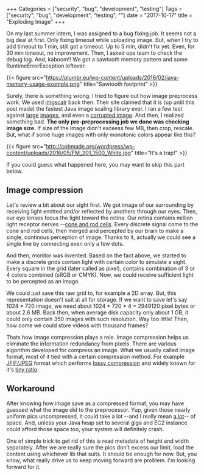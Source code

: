 +++
Categories = ["security", "bug", "development", "testing"]
Tags = ["security", "bug", "development", "testing", ""]
date = "2017-10-17"
title = "Exploding Image"
+++

On my last summer intern, I was assigned to a bug fixing job. It seems not a big deal at first. Only fixing timeout while uploading image. But, when I try to add timeout to 1 min, still got a timeout. Up to 5 min, didn't fix yet. Even, for 30 min timeout, no improvement. Then, I asked ops team to check the debug log. And, kaboom!! We got a sawtooth memory pattern and some RuntimeErrorException leftover.

{{< figure src="https://plumbr.eu/wp-content/uploads/2016/02/java-memory-usage-example.png" title="Sawtooth footprint" >}}

Surely, there is something wrong. I tried to figure out how image preprocess work. We used [imgscalr](https://github.com/rkalla/imgscalr) back then. Their site claimed that it is (up until this post made) the fastest Java image scaling library ever. I ran a few test against [large](https://i.pinimg.com/originals/ed/9f/8a/ed9f8acd065cf7d19584f0984648e31f.jpg) [images](https://farm4.staticflickr.com/3182/2893346171_11a4df8533_o.jpg), and even a [corrupted image](http://media.rhizome.org/blog/3942/14.jpg). And then, I realized something bad. **The only pre-preprocessing job we done was checking image size.** If size of the image didn't exceess few MB, then crop, rescale. But, what if some huge images with only monotonic colors appear like this?

{{< figure src="http://cphmade.org/wordpress/wp-content/uploads/2016/05/FM_201_1500_White.jpg" title="It's a trap!" >}}

If you could guess what happened here, you may want to skip this part below.

## Image compression

Let's review a bit about our sight first. We got image of our surrounding by receiving light emitted and/or reflected by anothers through our eyes. Then, our eye lenses focus the light toward the retina. Our retina contains million light receptor nerves --[cone and rod cells](https://en.wikipedia.org/wiki/Layer_of_rods_and_cones). Every discrete signal come to the cone and rod cells, then merged and percepted by our brain to make a single, continous perception of image. Thanks to it, actually we could see a single line by connecting even only a few dots. 

And then, monitor was invented. Based on the fact above, we started to make a discrete grids contain light with certain color to simulate a sight. Every square in the grid (later called as pixel), contains combination of 3 or 4 colors combined (sRGB or CMYK). Now, we could receive sufficient light to be percepted as an image.

We could just save this raw grid to, for example a 2D array. But, this representation doesn't suit at all for storage. If we want to save let's say 1024 * 720 image, we need about 1024 * 720 * 4 = 2949120 pixel bytes or about 2.6 MB. Back then, when average disk capacity only about 1 GB, it could only contain 350 images with such resolution. Way too little! Then, how come we could store videos with thousand frames?

Thats how image compression plays a role. Image compression helps us eliminate the information redundancy from pixels. There are various algorithm developed for compress an image. What we usually called image format, most of it tied with a certain compression method. For example [JFIF/JPEG](https://en.wikipedia.org/wiki/JPEG) format which performs [lossy compression](https://en.wikipedia.org/wiki/Lossy_compression) and widely known for it's [tiny ratio](https://cloudinary.com/blog/why_jpeg_is_like_a_photocopier).

## Workaround

After knowing how image save as a compressed format, you may have guessed what the image did to the preprocessor. Yup, given those nearly uniform pics uncompressed, it could take a lot --and I really mean [a lot](https://www.bamsoftware.com/hacks/deflate.html)-- of space. And, unless your Java heap set to several giga and EC2 instance could afford those space too, your system will definitely crash.

One of simple trick to get rid of this is read metadata of height and width separately. After we are really sure the pics don't excess our limit, load the content using whichever lib that suits. It should be enough for now. But, you know, what really drive us to keep moving forward are problem. I'm looking forward for it.
